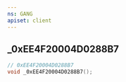 ```yaml
---
ns: GANG
apiset: client
---
```

## _0xEE4F20004D0288B7

```c
// 0xEE4F20004D0288B7
void _0xEE4F20004D0288B7();
```